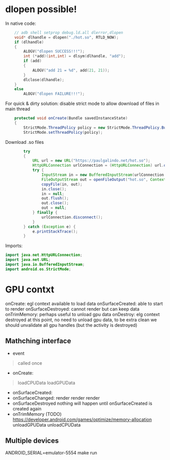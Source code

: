 # dlopen possible!

In native code:
```c++
    // adb shell setprop debug.ld.all dlerror,dlopen
    void* dlhandle = dlopen("./hot.so", RTLD_NOW);
    if (dlhandle)
    {
        ALOGV("dlopen SUCCESS!!!");
        int (*add)(int,int) = dlsym(dlhandle, "add");
        if (add)
        {
            ALOGV("add 21 = %d", add(21, 21));
        }
        dlclose(dlhandle);
    }
    else
        ALOGV("dlopen FAILURE!!!");
```

For quick & dirty solution: disable strict mode to allow download of files in main thread
```java
    protected void onCreate(Bundle savedInstanceState)
    {
        StrictMode.ThreadPolicy policy = new StrictMode.ThreadPolicy.Builder().permitAll().build();
        StrictMode.setThreadPolicy(policy);
```

Download .so files
```java
        try
        {
            URL url = new URL("https://paulgalindo.net/hot.so");
            HttpURLConnection urlConnection = (HttpURLConnection) url.openConnection();
            try {
                InputStream in = new BufferedInputStream(urlConnection.getInputStream());
                FileOutputStream out = openFileOutput("hot.so", Context.MODE_PRIVATE);
                copyFile(in, out);
                in.close();
                in = null;
                out.flush();
                out.close();
                out = null;
            } finally {
                urlConnection.disconnect();
            }
        } catch (Exception e) {
            e.printStackTrace();
        }
```
Imports:
```java
import java.net.HttpURLConnection;
import java.net.URL;
import java.io.BufferedInputStream;
import android.os.StrictMode;
```


# GPU contxt

onCreate: egl context available to load data
onSurfaceCreated: able to start to render
onSurfaceDestroyed: cannot render but can keep data
onTrimMemory: perhaps useful to unload gpu data
onDestroy: elg context destroyed at this point, no need to unload gpu data, to be extra clean we should unvalidate all gpu handles (but the activity is destroyed)

## Mathching interface

- event
> called once

- onCreate:
>loadCPUData
>loadGPUData
- onSurfaceCreated:
- onSurfaceChanged:
render
render
render
- onSurfaceDestroyed
nothing will happen until onSurfaceCreated is created again
- onTrimMemory (TODO) https://developer.android.com/games/optimize/memory-allocation
unloadGPUData
unloadCPUData


## Multiple devices
ANDROID_SERIAL=emulator-5554 make run

